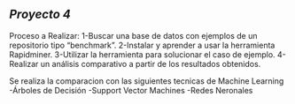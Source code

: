 ***Proyecto 4***
--------------------------------------
Proceso a Realizar:
1-Buscar una base de datos con ejemplos de un repositorio tipo “benchmark”.
2-Instalar y aprender a usar la herramienta Rapidminer.
3-Utilizar la herramienta para solucionar el caso de ejemplo.
4- Realizar un análisis comparativo a partir de los resultados obtenidos.

Se realiza la comparacion con las siguientes tecnicas de Machine Learning
-Árboles de Decisión
-Support Vector Machines
-Redes Neronales
